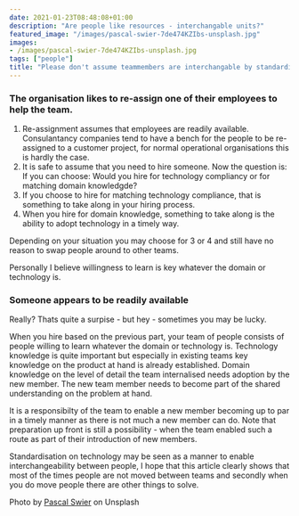 ```yaml
---
date: 2021-01-23T08:48:08+01:00
description: "Are people like resources - interchangable units?"
featured_image: "/images/pascal-swier-7de474KZIbs-unsplash.jpg"
images:
- /images/pascal-swier-7de474KZIbs-unsplash.jpg
tags: ["people"]
title: "Please don't assume teammembers are interchangable by standardisation"
---
```


### The organisation likes to re-assign one of their employees to help the team. 

1) Re-assignment assumes that employees are readily available. Consulantancy companies tend to have a bench for the people to be re-assigned to a customer project, for normal operational organisations this is hardly the case. 
2) It is safe to assume that you need to hire someone. Now the question is: If you can choose: Would you hire for technology compliancy or for matching domain knowledgde?
3) If you choose to hire for matching technology compliance, that is something to take along in your hiring process. 
4) When you hire for domain knowledge, something to take along is the ability to adopt technology in a timely way.

Depending on your situation you may choose for 3 or 4 and still have no reason to swap people around to other teams. 

Personally I believe willingness to learn is key whatever the domain or technology is.

### Someone appears to be readily available

Really? Thats quite a surpise - but hey - sometimes you may be lucky. 

When you hire based on the previous part, your team of people consists of people willing to learn whatever the domain or technology is. 
Technology knowledge is quite important but especially in existing teams key knowledge on the product at hand is already established. 
Domain knowledge on the level of detail the team internalised needs adoption by the new member. The new team member needs to become part of the shared understanding on the problem at hand.

It is a responsibilty of the team to enable a new member becoming up to par in a timely manner as there is not much a new member can do. 
Note that preparation up front is still a possibility - when the team enabled such a route as part of their introduction of new members. 

Standardisation on technology may be seen as a manner to enable interchangeability between people, I hope that this article clearly shows that most of the times people are not moved between teams and secondly when you do move people there are other things to solve.


Photo by [Pascal Swier](https://unsplash.com/@pascalswier16?utm_source=unsplash) on Unsplash
